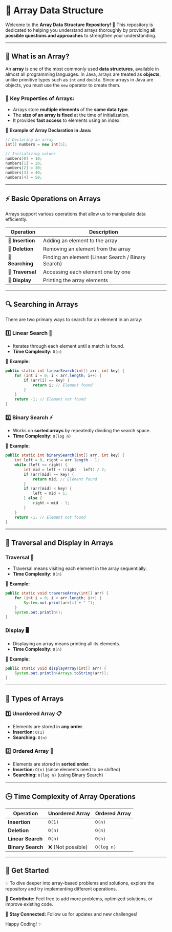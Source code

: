 # 📌 Array Data Structure

Welcome to the **Array Data Structure Repository!** 🚀 This repository is dedicated to helping you understand arrays thoroughly by providing **all possible questions and approaches** to strengthen your understanding. 

---
## 📖 What is an Array?
An **array** is one of the most commonly used **data structures**, available in almost all programming languages. In Java, arrays are treated as **objects**, unlike primitive types such as `int` and `double`. Since arrays in Java are objects, you must use the `new` operator to create them.

### 📝 Key Properties of Arrays:
- Arrays store **multiple elements** of the **same data type**.
- The **size of an array is fixed** at the time of initialization.
- It provides **fast access** to elements using an index.

📌 **Example of Array Declaration in Java:**
```java
// Declaring an array
int[] numbers = new int[5];

// Initializing values
numbers[0] = 10;
numbers[1] = 20;
numbers[2] = 30;
numbers[3] = 40;
numbers[4] = 50;
```

---
## ⚡ Basic Operations on Arrays
Arrays support various operations that allow us to manipulate data efficiently.

| Operation  | Description  |
|------------|-------------|
| 🔹 **Insertion**  | Adding an element to the array |
| 🔹 **Deletion**  | Removing an element from the array |
| 🔹 **Searching**  | Finding an element (Linear Search / Binary Search) |
| 🔹 **Traversal**  | Accessing each element one by one |
| 🔹 **Display**  | Printing the array elements |

---
## 🔍 Searching in Arrays
There are two primary ways to search for an element in an array:

### **1️⃣ Linear Search** 🔎
- Iterates through each element until a match is found.
- **Time Complexity:** `O(n)`

📌 **Example:**
```java
public static int linearSearch(int[] arr, int key) {
    for (int i = 0; i < arr.length; i++) {
        if (arr[i] == key) {
            return i; // Element found
        }
    }
    return -1; // Element not found
}
```

### **2️⃣ Binary Search** ⚡
- Works on **sorted arrays** by repeatedly dividing the search space.
- **Time Complexity:** `O(log n)`

📌 **Example:**
```java
public static int binarySearch(int[] arr, int key) {
    int left = 0, right = arr.length - 1;
    while (left <= right) {
        int mid = left + (right - left) / 2;
        if (arr[mid] == key) {
            return mid; // Element found
        }
        if (arr[mid] < key) {
            left = mid + 1;
        } else {
            right = mid - 1;
        }
    }
    return -1; // Element not found
}
```

---
## 🔄 Traversal and Display in Arrays
### **Traversal** 🔄
- Traversal means visiting each element in the array sequentially.
- **Time Complexity:** `O(n)`

📌 **Example:**
```java
public static void traverseArray(int[] arr) {
    for (int i = 0; i < arr.length; i++) {
        System.out.print(arr[i] + " ");
    }
    System.out.println();
}
```

### **Display** 🖥️
- Displaying an array means printing all its elements.
- **Time Complexity:** `O(n)`

📌 **Example:**
```java
public static void displayArray(int[] arr) {
    System.out.println(Arrays.toString(arr));
}
```

---
## 📌 Types of Arrays
### **1️⃣ Unordered Array** 📋
- Elements are stored in **any order**.
- **Insertion:** `O(1)`
- **Searching:** `O(n)`

### **2️⃣ Ordered Array** 🔢
- Elements are stored in **sorted order**.
- **Insertion:** `O(n)` (since elements need to be shifted)
- **Searching:** `O(log n)` (using Binary Search)

---
## 🕒 Time Complexity of Array Operations

| Operation | Unordered Array | Ordered Array |
|-----------|----------------|---------------|
| **Insertion** | `O(1)` | `O(n)` |
| **Deletion** | `O(n)` | `O(n)` |
| **Linear Search** | `O(n)` | `O(n)` |
| **Binary Search** | ❌ (Not possible) | `O(log n)` |

---
## 🚀 Get Started
💡 To dive deeper into array-based problems and solutions, explore the repository and try implementing different operations.

🔗 **Contribute:** Feel free to add more problems, optimized solutions, or improve existing code.

📢 **Stay Connected:** Follow us for updates and new challenges!

Happy Coding! ✨

